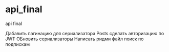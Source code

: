 # api_final
api final


Дабавить пагинацию для сериализатора Posts
сделать авторизацию по JWT
ОБновить сериализаторы
Написать ридми файл
поиск по подпискам